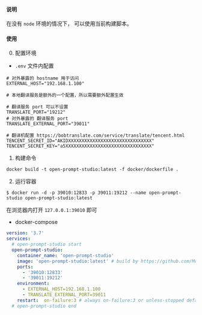 #### 说明

在没有 `node` 环境的情况下， 可以使用当前构建脚本。

#### 使用

0. 配置环境

- `.env` 文件内配置

```env
# 对外暴露的 hostname 用于访问
EXTERNAL_HOST="192.168.1.100"

# 本地翻译服务是额外的一个配置，所以需要额外配置生效

# 翻译服务 port 可以不设置
TRANSLATE_PORT="19212"
# 对外暴露的 翻译服务 port
TRANSLATE_EXTERNAL_PORT="39011"

# 翻译机配置 https://bobtranslate.com/service/translate/tencent.html
TENCENT_SECRET_ID="AKIDXXXXXXXXXXXXXXXXXXXXXXXXXXXXXXX"
TENCENT_SECRET_KEY="a5XXXXXXXXXXXXXXXXXXXXXXXXXXXXXXXX"
```

1. 构建命令

```
docker build -t open-prompt-studio:latest -f docker/dockerfile .
```

2. 运行容器

```
$ docker run -d -p 39010:12833 -p 39011:19212 --name open-prompt-studio open-prompt-studio:latest
```

在浏览器内打开 `127.0.0.1:39010` 即可

- docker-compose

```yml
version: '3.7'
services:
  # open-prompt-studio start
  open-prompt-studio:
    container_name: 'open-prompt-studio'
    image: 'open-prompt-studio:latest' # build by https://github.com/Moonvy/OpenPromptStudio
    ports:
      - '39010:12833'
      - '39011:19212'
    environment:
      - EXTERNAL_HOST=192.168.1.100
      - TRANSLATE_EXTERNAL_PORT=39011
    restart:  on-failure:3 # always on-failure:3 or unless-stopped default "no"
  # open-prompt-studio end
```